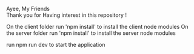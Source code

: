 Ayee, My Friends  
Thank you for Having interest in this repository ! 

On the client folder run 'npm install' to install the client node modules
On the server folder run 'npm install' to install the server node modules

run npm run dev to start the application
